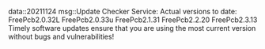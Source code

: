 data::20211124
msg::Update Checker Service:
Actual versions to date:
FreePcb2.0.32L
FreePcb2.0.33u
FreePcb2.1.31
FreePcb2.2.20
FreePcb2.3.13
Timely software updates ensure that you are using the most current version without bugs and vulnerabilities!
